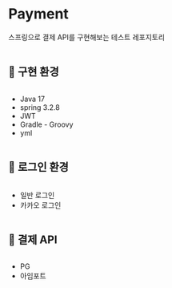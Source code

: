 # Payment
스프링으로 결제 API를 구현해보는 테스트 레포지토리

<h2 style="display: inline-block; vertical-align: middle;">📝 구현 환경</h2>

- Java 17
- spring 3.2.8
- JWT
- Gradle - Groovy
- yml

<h2 style="display: inline-block; vertical-align: middle;">📝 로그인 환경</h2>

- 일반 로그인
- 카카오 로그인

<h2 style="display: inline-block; vertical-align: middle;">📝 결제 API</h2>

- PG
- 아임포트
